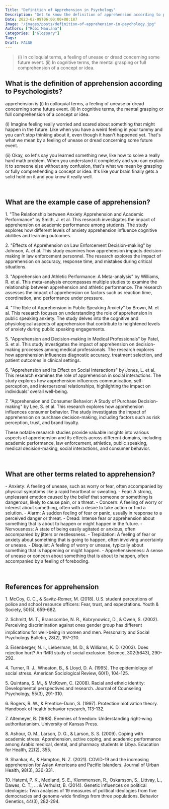 ```yaml
---
Title: "Definition of Apprehension in Psychology"
Description: "Get to know the definition of apprehension according to psychologists."
Date: 2023-02-09T06:00:00+00:187
Image: "/images/posts/definition-of-apprehension-in-psychology.jpg"
Authors: ["Robi Maulana"]
Categories: ["Glossary"]
Tags: 
Draft: FALSE
---
```





> (i) In colloquial terms, a feeling of unease or dread concerning some future event. (ii) In cognitive terms, the mental grasping or full comprehension of a concept or idea.

## What is the definition of apprehension according to Psychologists?

apprehension is (i) In colloquial terms, a feeling of unease or dread concerning some future event. (ii) In cognitive terms, the mental grasping or full comprehension of a concept or idea.

(i) Imagine feeling really worried and scared about something that might happen in the future. Like when you have a weird feeling in your tummy and you can't stop thinking about it, even though it hasn't happened yet. That's what we mean by a feeling of unease or dread concerning some future event.

(ii) Okay, so let's say you learned something new, like how to solve a really hard math problem. When you understand it completely and you can explain it to someone else without any confusion, that's what we mean by grasping or fully comprehending a concept or idea. It's like your brain finally gets a solid hold on it and you know it really well.

 

## What are the example case of apprehension?

1\. "The Relationship between Anxiety Apprehension and Academic Performance" by Smith, J. et al. This research investigates the impact of apprehension on academic performance among students. The study explores how different levels of anxiety apprehension influence cognitive abilities and learning outcomes.

2\. "Effects of Apprehension on Law Enforcement Decision-making" by Johnson, A. et al. This study examines how apprehension impacts decision-making in law enforcement personnel. The research explores the impact of apprehension on accuracy, response time, and mistakes during critical situations.

3\. "Apprehension and Athletic Performance: A Meta-analysis" by Williams, R. et al. This meta-analysis encompasses multiple studies to examine the relationship between apprehension and athletic performance. The research assesses the impact of apprehension on factors such as reaction time, coordination, and performance under pressure.

4\. "The Role of Apprehension in Public Speaking Anxiety" by Brown, M. et al. This research focuses on understanding the role of apprehension in public speaking anxiety. The study delves into the cognitive and physiological aspects of apprehension that contribute to heightened levels of anxiety during public speaking engagements.

5\. "Apprehension and Decision-making in Medical Professionals" by Patel, S. et al. This study investigates the impact of apprehension on decision-making processes among medical professionals. The research explores how apprehension influences diagnostic accuracy, treatment selection, and patient outcomes in clinical settings.

6\. "Apprehension and Its Effect on Social Interactions" by Jones, L. et al. This research examines the role of apprehension in social interactions. The study explores how apprehension influences communication, self-perception, and interpersonal relationships, highlighting the impact on individuals' overall well-being.

7\. "Apprehension and Consumer Behavior: A Study of Purchase Decision-making" by Lee, S. et al. This research explores how apprehension influences consumer behavior. The study investigates the impact of apprehension on purchase decision-making, including factors such as risk perception, trust, and brand loyalty.

These notable research studies provide valuable insights into various aspects of apprehension and its effects across different domains, including academic performance, law enforcement, athletics, public speaking, medical decision-making, social interactions, and consumer behavior.

 

## What are other terms related to apprehension?

\- Anxiety: A feeling of unease, such as worry or fear, often accompanied by physical symptoms like a rapid heartbeat or sweating. - Fear: A strong, unpleasant emotion caused by the belief that someone or something is dangerous, likely to cause pain, or a threat. - Concern: A feeling of worry or interest about something, often with a desire to take action or find a solution. - Alarm: A sudden feeling of fear or panic, usually in response to a perceived danger or threat. - Dread: Intense fear or apprehension about something that is about to happen or might happen in the future. - Nervousness: A state of being easily agitated or anxious, often accompanied by jitters or restlessness. - Trepidation: A feeling of fear or anxiety about something that is going to happen, often involving uncertainty or unease. - Disquiet: A feeling of worry or unease, typically about something that is happening or might happen. - Apprehensiveness: A sense of unease or concern about something that is about to happen, often accompanied by a feeling of foreboding.

 

## References for apprehension

1\. McCoy, C. C., & Savitz-Romer, M. (2018). U.S. student perceptions of police and school resource officers: Fear, trust, and expectations. Youth & Society, 50(5), 659-682.

2\. Schmitt, M. T., Branscombe, N. R., Kobrynowicz, D., & Owen, S. (2002). Perceiving discrimination against ones gender group has different implications for well-being in women and men. Personality and Social Psychology Bulletin, 28(2), 197-210.

3\. Eisenberger, N. I., Lieberman, M. D., & Williams, K. D. (2003). Does rejection hurt? An fMRI study of social exclusion. Science, 302(5643), 290-292.

4\. Turner, R. J., Wheaton, B., & Lloyd, D. A. (1995). The epidemiology of social stress. American Sociological Review, 60(1), 104-125.

5\. Quintana, S. M., & McKown, C. (2008). Racial and ethnic identity: Developmental perspectives and research. Journal of Counseling Psychology, 55(3), 291-310.

6\. Rogers, R. W., & Prentice-Dunn, S. (1997). Protection motivation theory. Handbook of health behavior research, 113-132.

7\. Altemeyer, B. (1988). Enemies of freedom: Understanding right-wing authoritarianism. University of Kansas Press.

8\. Ashour, O. M., Larson, D. G., & Larson, S. S. (2009). Coping with academic stress: Apprehension, active coping, and academic performance among Arabic medical, dental, and pharmacy students in Libya. Education for Health, 22(2), 355.

9\. Shankar, A., & Hampton, N. Z. (2021). COVID-19 and the increasing apprehension for Asian Americans and Pacific Islanders. Journal of Urban Health, 98(3), 330-331.

10\. Hatemi, P. K., Medland, S. E., Klemmensen, R., Oskarsson, S., Littvay, L., Dawes, C. T., ... & Verhulst, B. (2014). Genetic influences on political ideologies: Twin analyses of 19 measures of political ideologies from five democracies and genome-wide findings from three populations. Behavior Genetics, 44(3), 282-294.
